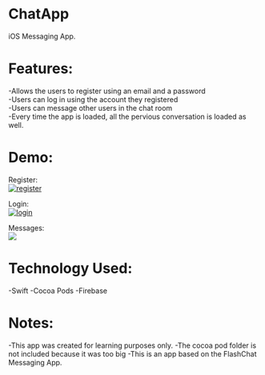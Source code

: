 # ChatApp
iOS Messaging App. <br/>

# Features:
-Allows the users to register using an email and a password <br/>
-Users can log in using the account they registered <br/>
-Users can message other users in the chat room <br/>
-Every time the app is loaded, all the pervious conversation is loaded as well.

# Demo:

Register: <br/>
<a href="https://media.giphy.com/media/TdEYdpr3emCODF6VHK/giphy.gif"><img src="https://media.giphy.com/media/TdEYdpr3emCODF6VHK/giphy.gif" title="register"/></a>

Login: <br/>
<a href="https://media.giphy.com/media/XcdoteTfYD7yKxaP5m/giphy.gif"><img src="https://media.giphy.com/media/XcdoteTfYD7yKxaP5m/giphy.gif" title="login"/></a>

Messages: <br/>
<a href="https://media.giphy.com/media/ZBb9QPdO8bbrRo6dkh/giphy.gif"><img src="https://media.giphy.com/media/ZBb9QPdO8bbrRo6dkh/giphy.gif"/></a>

# Technology Used:
-Swift
-Cocoa Pods
-Firebase

# Notes:
-This app was created for learning purposes only.
-The cocoa pod folder is not included because it was too big
-This is an app based on the FlashChat Messaging App.
